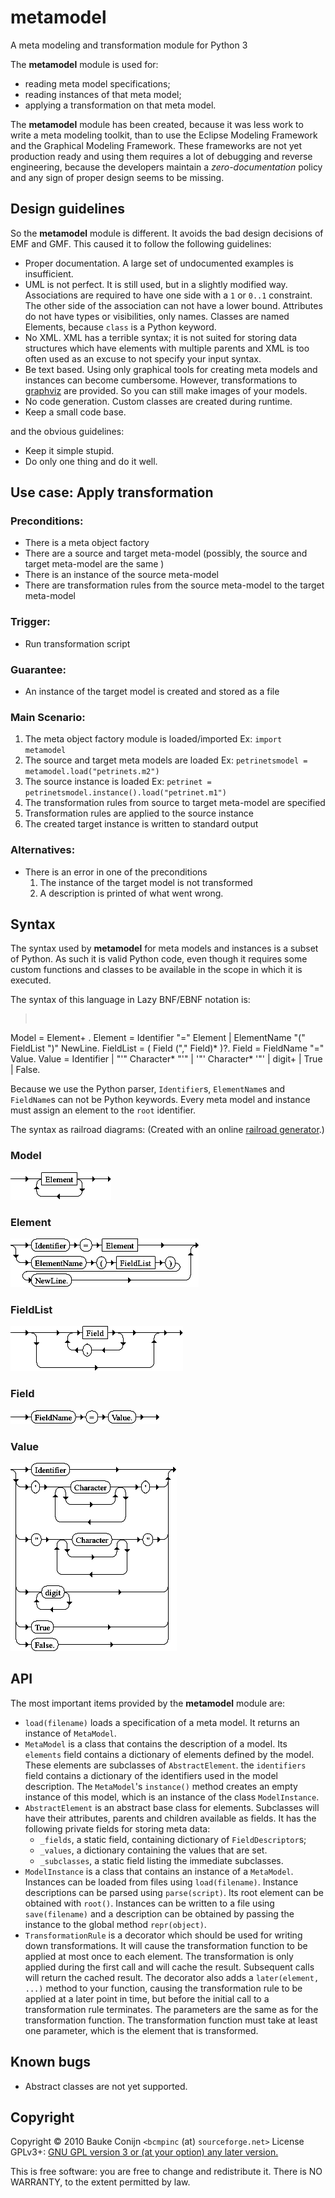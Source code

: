 metamodel
=========
A meta modeling and transformation module for Python 3

The **metamodel** module is used for:

- reading meta model specifications;
- reading instances of that meta model;
- applying a transformation on that meta model.

The **metamodel** module has been created, because it was less work to write
a meta modeling toolkit, than to use the Eclipse Modeling Framework
and the Graphical Modeling Framework. These frameworks are not yet 
production ready and using them requires a lot of debugging and reverse
engineering, because the developers maintain a _zero-documentation_ policy
and any sign of proper design seems to be missing.


Design guidelines
-----------------

So the **metamodel** module is different. It avoids the bad design decisions 
of EMF and GMF. This caused it to follow the following guidelines:

 - Proper documentation. A large set of undocumented examples is insufficient.
 - UML is not perfect. It is still used, but in a slightly modified way.
   Associations are required to have one side with a `1` or `0..1` constraint.
   The other side of the association can not have a lower bound.
   Attributes do not have types or visibilities, only names.
   Classes are named Elements, because `class` is a Python keyword.
 - No XML. XML has a terrible syntax; it is not suited for storing 
   data structures which have elements with multiple parents and XML is
   too often used as an excuse to not specify your input syntax.
 - Be text based. Using only graphical tools for creating meta models and 
   instances can become cumbersome. However, transformations to [graphviz](http://www.graphviz.org/)
   are provided. So you can still make images of your models.
 - No code generation. Custom classes are created during runtime.
 - Keep a small code base.

and the obvious guidelines:

 - Keep it simple stupid.
 - Do only one thing and do it well.
 
 
Use case: Apply transformation
-----------------------------

### Preconditions:
 - There is a meta object factory
 - There are a source and target meta-model (possibly, the source and target meta-model are the same )
 - There is an instance of the source meta-model
 - There are transformation rules from the source meta-model to the target meta-model

### Trigger:
 - Run transformation script

### Guarantee:
 - An instance of the target model is created and stored as a file

### Main Scenario:
 1. The meta object factory module is loaded/imported
   Ex: `import metamodel`
 2. The source and target meta models are loaded
   Ex: `petrinetsmodel = metamodel.load("petrinets.m2")`
 3. The source instance is loaded
   Ex: `petrinet = petrinetsmodel.instance().load("petrinet.m1")`
 4. The transformation rules from source to target meta-model are specified
 5. Transformation rules are applied to the source instance
 6. The created target instance is written to standard output

### Alternatives:
 - There is an error in one of the preconditions
   1. The instance of the target model is not transformed
   2. A description is printed of what went wrong.
   
   
Syntax
------

The syntax used by **metamodel** for meta models and instances is a subset of 
Python. As such it is valid Python code, even though it requires some custom 
functions and classes to be available in the scope in which it is executed.

The syntax of this language in Lazy BNF/EBNF notation is:

><pre>
Model = Element+ .
Element = Identifier "=" Element |
          ElementName "(" FieldList ")" NewLine.
FieldList = ( Field ("," Field)* )?.
Field = FieldName "=" Value.
Value = Identifier | 
        "'" Character* "'" |
        '"' Character* '"' |
        digit+ |
        True |
        False.
</pre>

Because we use the Python parser, `Identifier`s, `ElementName`s and `FieldName`s 
can not be Python keywords. Every meta model and instance must assign an element to the `root` identifier.

The syntax as railroad diagrams: 
(Created with an online [railroad generator](http://www-cgi.uni-regensburg.de/~brf09510/syntax.html).)

### Model
![(model railroad diagram)](images/syntax_model.png)

### Element
![(element railroad diagram)](images/syntax_element.png)

### FieldList
![(fieldlist railroad diagram)](images/syntax_fieldlist.png)

### Field
![(field railroad diagram)](images/syntax_field.png)

### Value
![(value railroad diagram)](images/syntax_value.png)

API
---
The most important items provided by the **metamodel** module are:

 - `load(filename)` loads a specification of a meta model. It returns 
   an instance of `MetaModel`.
 - `MetaModel` is a class that contains the description of a model.
   Its `elements` field contains a dictionary of elements defined by the model.
   These elements are subclasses of `AbstractElement`. the `identifiers` field
   contains a dictionary of the identifiers used in the model description. The
   `MetaModel`'s `instance()` method creates an empty instance of this model, which
   is an instance of the class `ModelInstance`.
 - `AbstractElement` is an abstract base class for elements. Subclasses will have 
   their attributes, parents and children available as fields. It has the following 
   private fields for storing meta data:
   - `_fields`, a static field, containing dictionary of `FieldDescriptor`s;
   - `_values`, a dictionary containing the values that are set.
   - `_subclasses`, a static field listing the immediate subclasses.
 - `ModelInstance` is a class that contains an instance of a `MetaModel`.
   Instances can be loaded from files using `load(filename)`. Instance descriptions
   can be parsed using `parse(script)`. Its root element can be obtained with `root()`.
   Instances can be written to a file using `save(filename)` and a description can be
   obtained by passing the instance to the global method `repr(object)`.
 - `TransformationRule` is a decorator which should be used for writing down transformations.
   It will cause the transformation function to be applied at most once to each element.
   The transformation is only applied during the first call and will cache the result. 
   Subsequent calls will return the cached result. The decorator also adds a `later(element, ...)`
   method to your function, causing the transformation rule to be applied at a later point in
   time, but before the initial call to a transformation rule terminates. The parameters
   are the same as for the transformation function. The transformation function must take 
   at least one parameter, which is the element that is transformed.
   
Known bugs
----------

 - Abstract classes are not yet supported.


Copyright
---------
Copyright &copy; 2010 Bauke Conijn `<bcmpinc` (at) `sourceforge.net>`
License GPLv3+: [GNU GPL version 3 or (at your option) any later version.](http://gnu.org/licenses/gpl.html)

This  is  free  software:  you  are free to change and redistribute it.
There is NO WARRANTY, to the extent permitted by law.
